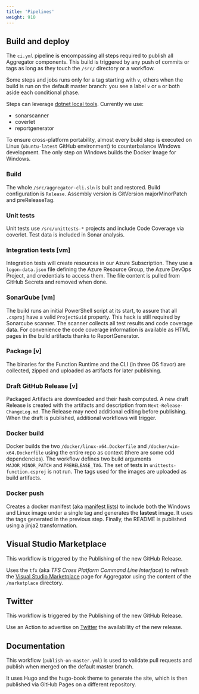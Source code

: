 ```yaml
---
title: 'Pipelines'
weight: 910
---
```


## Build and deploy

The `ci.yml` pipeline is encompassing all steps required to publish all Aggregator components. This build is triggered by any push of commits or tags as long as they touch the `/src/` directory or a workflow.

Some steps and jobs runs only for a tag starting with `v`, others when the build is run on the default master branch: you see a label `v` or `m` or both aside each conditional phase.

Steps can leverage [dotnet local tools](https://docs.microsoft.com/en-us/dotnet/core/tools/local-tools-how-to-use). Currently we use:

- sonarscanner
- coverlet
- reportgenerator

To ensure cross-platform portability, almost every build step is executed on Linux (`ubuntu-latest` GitHub environment) to counterbalance Windows development.
The only step on Windows builds the Docker Image for Windows.


### Build

The whole `/src/aggregator-cli.sln` is built and restored.
Build configuration is `Release`.
Assembly version is GitVersion majorMinorPatch and preReleaseTag.

### Unit tests

Unit tests use `/src/unittests-*` projects and include Code Coverage via coverlet.
Test data is included in Sonar analysis.

### Integration tests [vm]

Integration tests will create resources in our Azure Subscription.
They use a `logon-data.json` file defining the Azure Resource Group, the Azure DevOps Project, and credentials to access them.
The file content is pulled from GitHub Secrets and removed when done.

### SonarQube [vm]

The build runs an initial PowerShell script at its start, to assure that all `.csproj` have a valid `ProjectGuid` property.
This hack is still required by Sonarcube scanner.
The scanner collects all test results and code coverage data.
For convenience the code coverage information is available as HTML pages in the build artifacts thanks to ReportGenerator.

### Package [v]

The binaries for the Function Runtime and the CLI (in three OS flavor) are collected, zipped and uploaded as artifacts for later publishing.

### Draft GitHub Release [v]

Packaged Artifacts are downloaded and their hash computed.
A new draft Release is created with the artifacts and description from `Next-Release-ChangeLog.md`.
The Release may need additional editing before publishing.
When the draft is published, additional workflows will trigger.

### Docker build

Docker builds the two `/docker/linux-x64.Dockerfile` and `/docker/win-x64.Dockerfile` using the entire repo as context (there are some odd dependencies).
The workflow defines two build arguments `MAJOR_MINOR_PATCH` and `PRERELEASE_TAG`.
The set of tests in `unittests-function.csproj` is not run.
The tags used for the images are uploaded as build artifacts.

### Docker push

Creates a docker manifest (aka [manifest lists](https://docs.docker.com/engine/reference/commandline/manifest/)) to include both the Windows and Linux image under a single tag and generates the **lastest** image.
It uses the tags generated in the previous step.
Finally, the README is published using a jinja2 transformation.


## Visual Studio Marketplace

This workflow is triggered by the Publishing of the new GitHub Release.

Uses the `tfx` (aka _TFS Cross Platform Command Line Interface_) to refresh the [Visual Studio Marketplace](https://marketplace.visualstudio.com/items?itemName=tfsaggregatorteam.aggregator-cli) page for Aggregator using the content of the `/marketplace` directory.


## Twitter

This workflow is triggered by the Publishing of the new GitHub Release.

Use an Action to advertise on [Twitter](https://twitter.com/tfsaggregator) the availability of the new release.


## Documentation

This workflow (`publish-on-master.yml`) is used to validate pull requests and publish when merged on the default master branch.

It uses Hugo and the hugo-book theme to generate the site, which is then published via GitHub Pages on a different repository.
